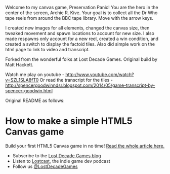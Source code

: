 Welcome to my canvas game, Preservation Panic!
You are the hero in the center of the screen, Archie R. Kive.  Your goal is to collect all the Dr Who tape reels from around the BBC tape library.  Move with the arrow keys.

I created new images for all elements, changed the canvas size, then tweaked movement and spawn locations to account for new size.  I also made respawns only account for a new reel, created a win condition, and created a switch to display the factoid tiles.  Also did simple work on the html page to link to video and transcript.

Forked from the wonderful folks at Lost Decade Games.  Original build by Matt Hackett.

Watch me play on youtube - http://www.youtube.com/watch?v=SZL1SLA8fT0
Or read the transcript for the tiles - http://spencergoodwinndsr.blogspot.com/2014/05/game-transcript-by-spencer-goodwin.html

Original README as follows: 

# How to make a simple HTML5 Canvas game

Build your first HTML5 Canvas game in no time! [Read the whole article here.](http://www.lostdecadegames.com/how-to-make-a-simple-html5-canvas-game/)

* Subscribe to the [Lost Decade Games blog](http://www.lostdecadegames.com/rss.xml)
* Listen to [Lostcast](http://www.lostdecadegames.com/lostcast/), the indie game dev podcast
* Follow us [@LostDecadeGames](https://twitter.com/LostDecadeGames)

